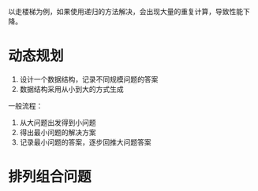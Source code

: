 以走楼梯为例，如果使用递归的方法解决，会出现大量的重复计算，导致性能下降。

# 动态规划

1. 设计一个数据结构，记录不同规模问题的答案
2. 数据结构采用从小到大的方式生成

一般流程：

1. 从大问题出发得到小问题
2. 得出最小问题的解决方案
3. 记录最小问题的答案，逐步回推大问题答案

# 排列组合问题

